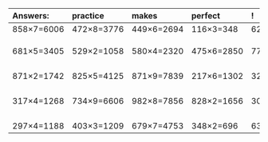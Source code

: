 | Answers: | practice | makes | perfect | ! |
| :--- | :--- | :--- | :--- | :--- |
| 858×7=6006 | 472×8=3776 | 449×6=2694 | 116×3=348 | 623×5=3115 | 
|   |   |   |   |   | 
|   |   |   |   |   | 
|   |   |   |   |   | 
| 681×5=3405 | 529×2=1058 | 580×4=2320 | 475×6=2850 | 777×8=6216 | 
|   |   |   |   |   | 
|   |   |   |   |   | 
|   |   |   |   |   | 
|   |   |   |   |   | 
| 871×2=1742 | 825×5=4125 | 871×9=7839 | 217×6=1302 | 329×6=1974 | 
|   |   |   |   |   | 
|   |   |   |   |   | 
|   |   |   |   |   | 
|   |   |   |   |   | 
| 317×4=1268 | 734×9=6606 | 982×8=7856 | 828×2=1656 | 301×7=2107 | 
|   |   |   |   |   | 
|   |   |   |   |   | 
|   |   |   |   |   | 
|   |   |   |   |   | 
| 297×4=1188 | 403×3=1209 | 679×7=4753 | 348×2=696 | 639×6=3834 | 
